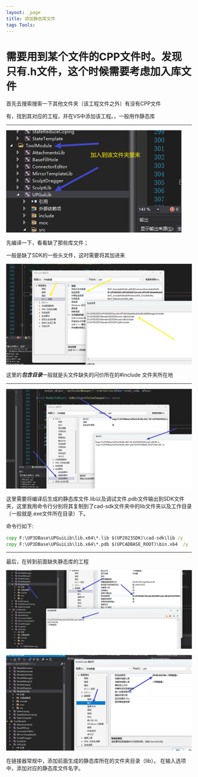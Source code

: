 ```yaml
---
layout: _page
title: 添加静态库文件
tags Tools:
---
```

# 需要用到某个文件的CPP文件时。发现只有.h文件，这个时候需要考虑加入库文件

首先去搜索搜索一下其他文件夹（该工程文件之外）有没有CPP文件

有，找到其对应的工程，并在VS中添加该工程。，一般用作静态库
*********

![图片描述](./resource/Snipaste_2023-03-07_16-10-09.png)

先编译一下，看看缺了那些库文件；

一般是缺了SDK的一些头文件，这时需要将其加进来

![图片描述](./resource/Snipaste_2023-03-07_16-16-09.png)

这里的***包含目录***一般就是头文件缺失的问价所在的#include 文件夹所在地

*********

![图片描述](./resource/Snipaste_2023-03-07_16-21-23.png)


这里需要将编译后生成的静态库文件.lib以及调试文件.pdb文件输出到SDK文件夹，这里我用命令行分别将其复制到了cad-sdk文件夹中的lib文件夹以及工作目录（一般就是.exe文件所在目录）下。

命令行如下:

```cmd
copy F:\UP3DBase\UPGuiLib\lib.x64\*.lib $(UP2023SDK)\cad-sdk\lib /y
copy F:\UP3DBase\UPGuiLib\lib.x64\*.pdb $(UPCADBASE_ROOT)\bin.x64  /y
```

**********
最后，在转到前面缺失静态库的工程

![图片描述](./resource/Snipaste_2023-03-07_16-29-05.png)


![图片描述](./resource/Snipaste_2023-03-07_16-31-42.png)

在链接器常规中，添加前面生成的静态库所在的文件夹目录（lib）。
在输入选项中，添加对应的静态库文件名字。